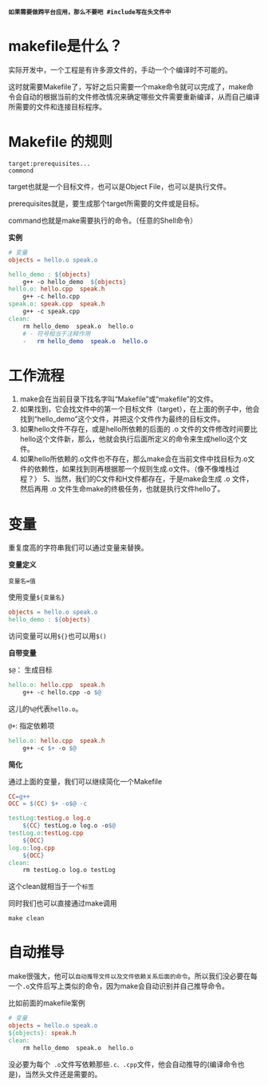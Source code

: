 **`如果需要做跨平台应用，那么不要吧 #include写在头文件中`**

#    makefile是什么？

实际开发中，一个工程是有许多源文件的，手动一个个编译时不可能的。

这时就需要Makefile了，写好之后只需要一个make命令就可以完成了，make命令会自动的根据当前的文件修改情况来确定哪些文件需要重新编译，从而自己编译所需要的文件和连接目标程序。

# Makefile 的规则

```
target:prerequisites...
commond	
```

target也就是一个目标文件，也可以是Object File，也可以是执行文件。

prerequisites就是，要生成那个target所需要的文件或是目标。

command也就是make需要执行的命令。（任意的Shell命令）

**实例**

```makefile
# 变量
objects = hello.o speak.o

hello_demo : ${objects}
	g++ -o hello_demo  ${objects}
hello.o: hello.cpp  speak.h
	g++ -c hello.cpp
speak.o: speak.cpp  speak.h
	g++ -c speak.cpp
clean:
	rm hello_demo  speak.o  hello.o
	# - 符号相当于注释作用
	-	rm hello_demo  speak.o  hello.o
```

# 工作流程

1. make会在当前目录下找名字叫“Makefile”或“makefile”的文件。
2. 如果找到，它会找文件中的第一个目标文件（target），在上面的例子中，他会找到“hello_demo”这个文件，并把这个文件作为最终的目标文件。
3. 如果hello文件不存在，或是hello所依赖的后面的 .o 文件的文件修改时间要比hello这个文件新，那么，他就会执行后面所定义的命令来生成hello这个文件。
4. 如果hello所依赖的.o文件也不存在，那么make会在当前文件中找目标为.o文件的依赖性，如果找到则再根据那一个规则生成.o文件。（像不像堆栈过程？）
   5、当然，我们的C文件和H文件都存在，于是make会生成 .o 文件，然后再用 .o 文件生命make的终极任务，也就是执行文件hello了。

# 变量

重复度高的字符串我们可以通过变量来替换。

**变量定义**

`变量名=值`

使用变量`${变量名}`

```makefile
objects = hello.o speak.o
hello_demo : ${objects}
```

访问变量可以用`${}`也可以用`$()`

**自带变量**

`$@`： 生成目标

```makefile
hello.o: hello.cpp  speak.h
	g++ -c hello.cpp -o $@
```

这儿的`%@`代表`hello.o`。

`@+`: 指定依赖项

```makefile
hello.o: hello.cpp  speak.h
	g++ -c $+ -o $@
```

**简化**

通过上面的变量，我们可以继续简化一个Makefile

```makefile
CC=g++
OCC = $(CC) $+ -o$@ -c

testLog:testLog.o log.o
	${CC} testLog.o log.o -o$@
testLog.o:testLog.cpp
	${OCC}
log.o:log.cpp
	${OCC}
clean:
	rm testLog.o log.o testLog
```

这个clean就相当于一个`标签`

同时我们也可以直接通过make调用

`make clean`

# 自动推导

make很强大，他可以`自动推导文件以及文件依赖关系后面的命令`。所以我们没必要在每一个`.o`文件后写上类似的命令，因为make会自动识别并自己推导命令。

比如前面的makefile案例

```makefile
# 变量
objects = hello.o speak.o
${objects}: speak.h
clean:
	rm hello_demo  speak.o  hello.o
```

没必要为每个` .o`文件写依赖那些`.c、.cpp`文件，他会自动推导的(编译命令也是)，当然头文件还是需要的。